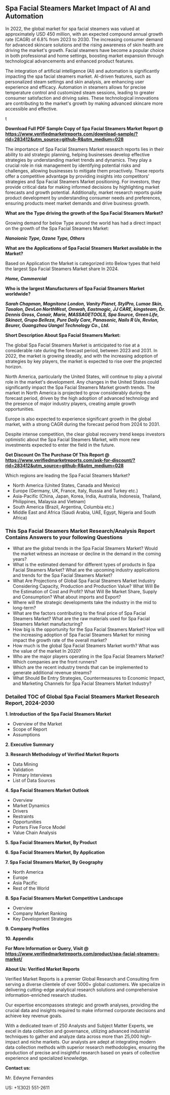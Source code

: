 <h2>Spa Facial Steamers Market Impact of AI and Automation</h2><p>In 2022, the global market for spa facial steamers was valued at approximately USD 450 million, with an expected compound annual growth rate (CAGR) of 6.8% from 2023 to 2030. The increasing consumer demand for advanced skincare solutions and the rising awareness of skin health are driving the market's growth. Facial steamers have become a popular choice in both professional and home settings, boosting market expansion through technological advancements and enhanced product features.</p><p>The integration of artificial intelligence (AI) and automation is significantly impacting the spa facial steamers market. AI-driven features, such as personalized steam settings and skin analysis, are enhancing user experience and efficacy. Automation in steamers allows for precise temperature control and customized steam sessions, leading to greater consumer satisfaction and driving sales. These technological innovations are contributing to the market's growth by making advanced skincare more accessible and effective.</p>t</p><p id="" class=""><strong>Download Full PDF Sample Copy of Spa Facial Steamers Market Report @ <a href="https://www.verifiedmarketreports.com/download-sample/?rid=283412&utm_source=github-R&utm_medium=028" target="_blank">https://www.verifiedmarketreports.com/download-sample/?rid=283412&utm_source=github-R&utm_medium=028</a></strong></p><p>The importance of&nbsp;Spa Facial Steamers Market research reports lies in their ability to aid strategic planning, helping businesses develop effective strategies by understanding market trends and dynamics. They play a crucial role in risk management by identifying potential risks and challenges, allowing businesses to mitigate them proactively. These reports offer a competitive advantage by providing insights into competitors' strategies and Spa Facial Steamers Market positioning. For investors, they provide critical data for making informed decisions by highlighting market forecasts and growth potential. Additionally, market research reports guide product development by understanding consumer needs and preferences, ensuring products meet market demands and drive business growth.</p><p><strong>What are the&nbsp;Type driving the growth of the Spa Facial Steamers Market?</strong></p><p id="" class="">Growing demand for below Type around the world has had a direct impact on the growth of the Spa Facial Steamers Market:</p><em><strong>Nanoionic Type, Ozone Type, Others</strong></em></p><strong>What are the&nbsp;Applications&nbsp;of Spa Facial Steamers Market available in the Market?</strong></p><p id="" class="">Based on Application the Market is categorized into Below types that held the largest Spa Facial Steamers Market share In 2024.</p><em><strong>Home, Commercial</strong></em></p><strong>Who is the largest Manufacturers of Spa Facial Steamers Market worldwide?</strong></p><p><em><strong>Sarah Chapman, Magnitone London, Vanity Planet, StylPro, Lumae Skin, Tasalon, DevLon NorthWest, Omwah, Eastmagic, JJ CARE, kingsteam, Dr. Dennis Gross, Conair, Marie, MASSAGETOOLS, Spa Source, Green Life, Skinact, Grupo Belleza, Pure Daily Care, Panasonic, Nails R Us, Revlon, Beurer, Guangzhou Uangel Technology Co., Ltd.</strong></em></p><p id="" class=""><strong>Short Description About Spa Facial Steamers Market:</strong></p><p>The global Spa Facial Steamers Market is anticipated to rise at a considerable rate during the forecast period, between 2023 and 2031. In 2022, the market is growing steadily, and with the increasing adoption of strategies by key players, the market is expected to rise over the projected horizon.</p><p>North America, particularly the United States, will continue to play a pivotal role in the market's development. Any changes in the United States could significantly impact the Spa Facial Steamers Market growth trends. The market in North America is projected to grow considerably during the forecast period, driven by the high adoption of advanced technology and the presence of major industry players, creating ample growth opportunities.</p><p>Europe is also expected to experience significant growth in the global market, with a strong CAGR during the forecast period from 2024 to 2031.</p><p>Despite intense competition, the clear global recovery trend keeps investors optimistic about the Spa Facial Steamers Market, with more new investments expected to enter the field in the future.</p><p id="" class=""><strong>Get Discount On The Purchase Of This Report @ <a href="https://www.verifiedmarketreports.com/ask-for-discount/?rid=283412&utm_source=github-R&utm_medium=028" target="_blank">https://www.verifiedmarketreports.com/ask-for-discount/?rid=283412&utm_source=github-R&utm_medium=028</a></strong></p>Which regions are leading the Spa Facial Steamers Market?</p><ul><li>North America (United States, Canada and Mexico)</li><li>Europe (Germany, UK, France, Italy, Russia and Turkey etc.)</li><li>Asia-Pacific (China, Japan, Korea, India, Australia, Indonesia, Thailand, Philippines, Malaysia and Vietnam)</li><li>South America (Brazil, Argentina, Columbia etc.)</li><li>Middle East and Africa (Saudi Arabia, UAE, Egypt, Nigeria and South Africa)</li></ul><h3 id="" class="">This Spa Facial Steamers Market Research/Analysis Report Contains Answers to your following Questions</h3><ul><li>What are the global trends in the Spa Facial Steamers Market? Would the market witness an increase or decline in the demand in the coming years?</li><li>What is the estimated demand for different types of products in Spa Facial Steamers Market? What are the upcoming industry applications and trends for the Spa Facial Steamers Market?</li><li>What Are Projections of Global Spa Facial Steamers Market Industry Considering Capacity, Production and Production Value? What Will Be the Estimation of Cost and Profit? What Will Be Market Share, Supply and Consumption? What about imports and Export?</li><li>Where will the strategic developments take the industry in the mid to long-term?</li><li>What are the factors contributing to the final price of Spa Facial Steamers Market? What are the raw materials used for Spa Facial Steamers Market manufacturing?</li><li>How big is the opportunity for the Spa Facial Steamers Market? How will the increasing adoption of Spa Facial Steamers Market for mining impact the growth rate of the overall market?</li><li>How much is the global Spa Facial Steamers Market worth? What was the value of the market In 2020?</li><li>Who are the major players operating in the Spa Facial Steamers Market? Which companies are the front runners?</li><li>Which are the recent industry trends that can be implemented to generate additional revenue streams?</li><li>What Should Be Entry Strategies, Countermeasures to Economic Impact, and Marketing Channels for Spa Facial Steamers Market Industry?</li></ul><h3 id="" class="">Detailed TOC of Global Spa Facial Steamers Market Research Report, 2024-2030</h3><p id="" class=""><strong>1. Introduction of the Spa Facial Steamers Market</strong></p><ul><li>Overview of the Market</li><li>Scope of Report</li><li>Assumptions</li></ul><p id="" class=""><strong>2. Executive Summary</strong></p><p id="" class=""><strong>3. Research Methodology of Verified Market Reports</strong></p><ul><li>Data Mining</li><li>Validation</li><li>Primary Interviews</li><li>List of Data Sources</li></ul><p id="" class=""><strong>4. Spa Facial Steamers Market Outlook</strong></p><ul><li>Overview</li><li>Market Dynamics</li><li>Drivers</li><li>Restraints</li><li>Opportunities</li><li>Porters Five Force Model</li><li>Value Chain Analysis</li></ul><p id="" class=""><strong>5. Spa Facial Steamers Market, By Product</strong></p><p id="" class=""><strong>6. Spa Facial Steamers Market, By Application</strong></p><p id="" class=""><strong>7. Spa Facial Steamers Market, By Geography</strong></p><ul><li>North America</li><li>Europe</li><li>Asia Pacific</li><li>Rest of the World</li></ul><p id="" class=""><strong>8. Spa Facial Steamers Market Competitive Landscape</strong></p><ul><li>Overview</li><li>Company Market Ranking</li><li>Key Development Strategies</li></ul><p id="" class=""><strong>9. Company Profiles</strong></p><p id="" class=""><strong>10. Appendix</strong></p><p id="" class=""><strong>For More Information or Query, Visit @ <a href="https://www.verifiedmarketreports.com/product/spa-facial-steamers-market/" target="_blank">https://www.verifiedmarketreports.com/product/spa-facial-steamers-market/</a></strong></p><p id="" class=""><strong>About Us: Verified Market Reports</strong></p><p id="" class="">Verified Market Reports is a premier Global Research and Consulting firm serving a diverse clientele of over 5000+ global customers. We specialize in delivering cutting-edge analytical research solutions and comprehensive information-enriched research studies.</p><p id="" class="">Our expertise encompasses strategic and growth analyses, providing the crucial data and insights required to make informed corporate decisions and achieve key revenue goals.</p><p id="" class="">With a dedicated team of 250 Analysts and Subject Matter Experts, we excel in data collection and governance, utilizing advanced industrial techniques to gather and analyze data across more than 25,000 high-impact and niche markets. Our analysts are adept at integrating modern data collection methods with superior research methodologies, ensuring the production of precise and insightful research based on years of collective experience and specialized knowledge.</p><p id="" class=""><strong>Contact us:</strong></p><p id="" class="">Mr. Edwyne Fernandes</p><p id="" class="">US: +1(302) 551-2611</p>